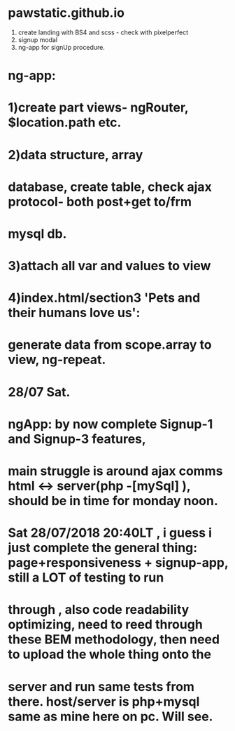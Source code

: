 # pawstatic.github.io
1) create landing with BS4 and scss - check with pixelperfect
2) signup modal
3) ng-app for signUp procedure.

# ng-app: 
# 1)create part views- ngRouter, $location.path etc.
# 2)data structure, array
#    database, create table, check ajax protocol- both post+get to/frm 
#    mysql db.
# 3)attach all var and values to view
# 4)index.html/section3 'Pets and their humans love us':
#   generate data from scope.array to view, ng-repeat.
# 28/07 Sat. 
# ngApp: by now complete Signup-1 and Signup-3 features,
# main struggle is around  ajax comms html <-> server(php -[mySql] ), should be in time for monday noon.

# Sat 28/07/2018 20:40LT , i guess i just complete the general thing: page+responsiveness + signup-app, still a LOT of testing to run 
# through , also code readability optimizing, need to reed through these BEM methodology, then need to upload the whole thing onto the
# server and run same tests from there. host/server is php+mysql same as mine here on pc. Will see. 
